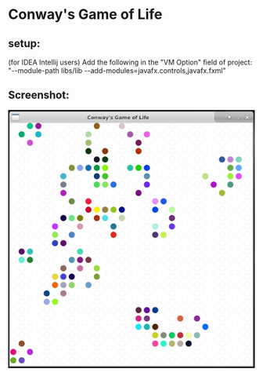 # Conway's Game of Life

## setup:
(for IDEA Intellij users) Add the following in the "VM Option" field of project: 
"--module-path libs/lib --add-modules=javafx.controls,javafx.fxml"


## Screenshot:

![Conway](/screenshot/sc.png)


